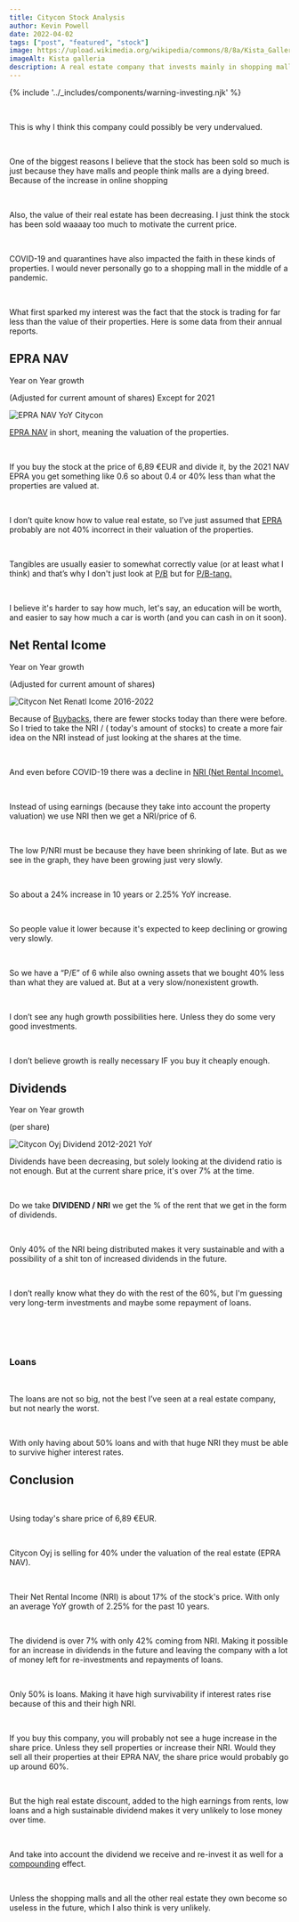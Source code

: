 ```yaml
---
title: Citycon Stock Analysis
author: Kevin Powell
date: 2022-04-02
tags: ["post", "featured", "stock"]
image: https://upload.wikimedia.org/wikipedia/commons/8/8a/Kista_Galleria_Entrance_-_oct17.jpg
imageAlt: Kista galleria
description: A real estate company that invests mainly in shopping malls is selling so low it's starting to get really interesting.
---
```


{% include '../_includes/components/warning-investing.njk' %}

<br>
<p>
    This is why I think this company could possibly be very undervalued.
</p>
<br>
<p>
    One of the biggest reasons I believe that the stock has been sold so much is just because they have malls and people think malls are a dying breed. Because of the increase in online shopping
</p>
<br>
<p>
    Also, the value of their real estate has been decreasing. I just think the stock has been sold waaaay too much to motivate the current price.
</p>
<br>
<p>
    COVID-19 and quarantines have also impacted the faith in these kinds of properties. I would never personally go to a shopping mall in the middle of a pandemic.
</p>
<br>
<p>
    What first sparked my interest was the fact that the stock is trading for far less than the value of their properties. Here is some data from their annual reports.
</p>

<div class="text-centered">
    <h2 class="mr-top">EPRA NAV</h2>
    <p>Year on Year growth</p>
    <p class="text-light">(Adjusted for current amount of shares) Except for 2021</p>
</div>
<img src="https://i.imgur.com/QVRlQaL.png" alt="EPRA NAV YoY Citycon" class="zoom">

<p>
    <a href="https://quoteddata.com/glossary/epra-nav/" target="_blank">EPRA NAV</a>
    in short, meaning the valuation of the properties.
</p>

<br>
<p>
    If you buy the stock at the price of 6,89 €EUR and divide it, by the 2021 NAV EPRA you get something like 0.6 so about 0.4 or 40% less than what the properties are valued at.
</p>

<br>
<p>
    I don’t quite know how to value real estate, so I’ve just assumed that
    <a href="https://www.epra.com/" target="_blank">EPRA</a>
    probably are not 40% incorrect in their valuation of the properties. 
</p>

<br>
<p>
    Tangibles are usually easier to somewhat correctly value (or at least what I think) and that’s why I don't just look at 
    <a href="https://www.investopedia.com/terms/p/price-to-bookratio.asp" target="_blank">P/B</a>
     but for 
    <a href="https://www.investopedia.com/terms/t/tbvps.asp" target="_blank">P/B-tang.</a>
</p>

<br>
<p>
    I believe it's harder to say how much, let's say, an education will be worth, and easier to say how much a car is worth (and you can cash in on it soon).
</p>

<div class="text-centered">
    <h2 class="mr-top">Net Rental Icome</h2>
    <p>Year on Year growth</p>
    <p class="text-light">(Adjusted for current amount of shares)</p>
</div>

<img src="https://i.imgur.com/eog2aTj.png" alt="Citycon Net Renatl Icome 2016-2022" class="zoom">

<br>
<p>
    Because of 
    <a href="https://www.investopedia.com/terms/b/buyback.asp" target="_blank">Buybacks</a>,
    there are fewer stocks today than there were before. So I tried to take the NRI / ( today's amount of stocks) to create a more fair idea on the NRI instead of just looking at the shares at the time.
</p>

<br>
<p>
    And even before COVID-19 there was a decline in 
    <a href="https://www.healthcare.gov/glossary/net-rental-income/" target="_blank">NRI (Net Rental Income).</a>
</p>

<br>
<p>
    Instead of using earnings (because they take into account the property valuation) we use NRI then we get a NRI/price of 6. 
</p>

<br>
<p>
    The low P/NRI must be because they have been shrinking of late. But as we see in the graph, they have been growing just very slowly.
</p>

<br>
<p>
    So about a 24% increase in 10 years or 2.25% YoY increase.
</p>

<br>
<p>
    So people value it lower because it's expected to keep declining or growing very slowly.
</p>

<br>
<p>
    So we have a “P/E” of 6 while also owning assets that we bought 40% less than what they are valued at.
    But at a very slow/nonexistent growth.
</p>

<br>
<p>
    I don’t see any hugh growth possibilities here. Unless they do some very good investments.
</p>

<br>
<p>
    I don’t believe growth is really necessary IF you buy it cheaply enough.
</p>

<div class="text-centered">
    <h2 class="mr-top">Dividends</h2>
    <p>Year on Year growth</p>
    <p class="text-light">(per share)</p>
</div>
<img src="https://i.imgur.com/pU7pLvy.png" alt="Citycon Oyj Dividend 2012-2021 YoY" class="zoom">

<p>
    Dividends have been decreasing, but solely looking at the dividend ratio is not enough.
     But at the current share price, it's over 7% at the time.
</p>

<br>
<p>
    Do we take <b>DIVIDEND / NRI</b> we get the % of the rent that we get in the form of dividends. 
</p>

<br>
<p>
    Only 40% of the NRI being distributed makes it very sustainable and with a possibility of a shit ton of increased dividends in the future.
</p>

<br>
<p>
    I don’t  really know what they do with the rest of the 60%, but I'm guessing very long-term investments and maybe some repayment of loans.
</p>

<br>
<br>
<br>
<h3>Loans</h3>

<br>
<p>
    The loans are not so big, not the best I’ve seen at a real estate company, but not nearly the worst.
</p>

<br>
<p>
    With only having about 50% loans and with that huge NRI they must be able to survive higher interest rates.
</p>

<h2 class="color-special text-underline mr-top">Conclusion</h2>

<br>
<p>
    Using today's share price of 6,89 €EUR.
</p>

<br>
<p>
    Citycon Oyj is selling for <span class="text-plus">40%</span> under the valuation of the real estate (EPRA NAV).
</p>

<br>
<p>
    Their Net Rental Income (NRI) is about 17% of the stock's price.
     With only an average YoY growth of 2.25% for the past 10 years.
</p>

<br>
<p>
    The dividend is over <span class="text-plus">7%</span> with only 42% coming from NRI.
    Making it possible for an increase in dividends in the future and leaving the company with a lot of money left for re-investments and repayments of loans.
</p>

<br>
<p>
    Only 50% is loans. Making it have high survivability if interest rates rise because of this and their high NRI.
</p>

<br>
<p>
    If you buy this company, you will probably not see a huge increase in the share price. Unless they sell properties or increase their NRI. Would they sell all their properties at their EPRA NAV, the share price would probably go up around <span class="text-plus">60%</span>.
</p>

<br>
<p>
    But the high real estate discount, added to the high earnings from rents, low loans and a high sustainable dividend makes it very unlikely to lose money over time.
</p>

<br>
<p>
    And take into account the dividend we receive and re-invest it as well for a 
    <a href="https://www.investopedia.com/terms/c/compounding.asp" target="_blank">compounding</a> effect.
</p>

<br>
<p>
    Unless the shopping malls and all the other real estate they own become so useless in the future, which I also think is very unlikely.
</p>